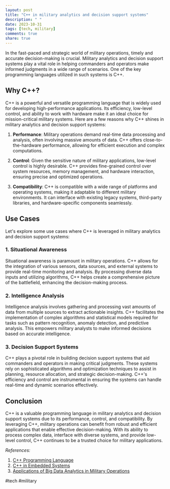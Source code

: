 ```yaml
---
layout: post
title: "C++ in military analytics and decision support systems"
description: " "
date: 2023-10-31
tags: [tech, military]
comments: true
share: true
---
```


In the fast-paced and strategic world of military operations, timely and accurate decision-making is crucial. Military analytics and decision support systems play a vital role in helping commanders and operators make informed judgments in a wide range of scenarios. One of the key programming languages utilized in such systems is C++.

## Why C++?

C++ is a powerful and versatile programming language that is widely used for developing high-performance applications. Its efficiency, low-level control, and ability to work with hardware make it an ideal choice for mission-critical military systems. Here are a few reasons why C++ shines in military analytics and decision support systems:

1. **Performance**: Military operations demand real-time data processing and analysis, often involving massive amounts of data. C++ offers close-to-the-hardware performance, allowing for efficient execution and complex computations.

2. **Control**: Given the sensitive nature of military applications, low-level control is highly desirable. C++ provides fine-grained control over system resources, memory management, and hardware interaction, ensuring precise and optimized operations.

3. **Compatibility**: C++ is compatible with a wide range of platforms and operating systems, making it adaptable to different military environments. It can interface with existing legacy systems, third-party libraries, and hardware-specific components seamlessly.

## Use Cases

Let's explore some use cases where C++ is leveraged in military analytics and decision support systems:

### 1. Situational Awareness

Situational awareness is paramount in military operations. C++ allows for the integration of various sensors, data sources, and external systems to provide real-time monitoring and analysis. By processing diverse data inputs and utilizing algorithms, C++ helps create a comprehensive picture of the battlefield, enhancing the decision-making process.

### 2. Intelligence Analysis

Intelligence analysis involves gathering and processing vast amounts of data from multiple sources to extract actionable insights. C++ facilitates the implementation of complex algorithms and statistical models required for tasks such as pattern recognition, anomaly detection, and predictive analysis. This empowers military analysts to make informed decisions based on accurate intelligence.

### 3. Decision Support Systems

C++ plays a pivotal role in building decision support systems that aid commanders and operators in making critical judgments. These systems rely on sophisticated algorithms and optimization techniques to assist in planning, resource allocation, and strategic decision-making. C++'s efficiency and control are instrumental in ensuring the systems can handle real-time and dynamic scenarios effectively.

## Conclusion

C++ is a valuable programming language in military analytics and decision support systems due to its performance, control, and compatibility. By leveraging C++, military operations can benefit from robust and efficient applications that enable effective decision-making. With its ability to process complex data, interface with diverse systems, and provide low-level control, C++ continues to be a trusted choice for military applications.

_References:_

1. [C++ Programming Language](https://en.cppreference.com/w/cpp/language)
2. [C++ in Embedded Systems](https://www.researchgate.net/publication/254928209_C_in_Embedded_Systems_-_Myths_and_Facts)
3. [Applications of Big Data Analytics in Military Operations](https://ieeexplore.ieee.org/document/7546355)

#tech #military